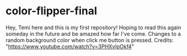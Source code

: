 # color-flipper-final
 Hey, Temi here and this is my first repository!
 Hoping to read this again someday in the future and be amazed how far I've come.
 Changes to a random background color when click me button is pressed.
 Credits: "https://www.youtube.com/watch?v=3PHXvlpOkf4" 